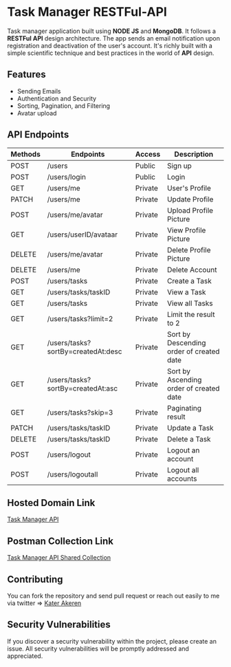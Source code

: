 # Task Manager RESTFul-API

Task manager application built using **NODE JS** and **MongoDB**. It follows a **RESTFul API** design architecture. The app sends an email notification upon registration and deactivation of the user's account. It's richly built with a simple scientific technique and best practices in the world of **API** design.

## Features

- Sending Emails
- Authentication and Security
- Sorting, Pagination, and Filtering
- Avatar upload

## API Endpoints

| Methods | Endpoints                          | Access  | Description                              |
| ------- | ---------------------------------- | ------- | ---------------------------------------- |
| POST    | /users                             | Public  | Sign up                                  |
| POST    | /users/login                       | Public  | Login                                    |
| GET     | /users/me                          | Private | User's Profile                           |
| PATCH   | /users/me                          | Private | Update Profile                           |
| POST    | /users/me/avatar                   | Private | Upload Profile Picture                   |
| GET     | /users/userID/avataar              | Private | View Profile Picture                     |
| DELETE  | /users/me/avatar                   | Private | Delete Profile Picture                   |
| DELETE  | /users/me                          | Private | Delete Account                           |
| POST    | /users/tasks                       | Private | Create a Task                            |
| GET     | /users/tasks/taskID                | Private | View a Task                              |
| GET     | /users/tasks                       | Private | View all Tasks                           |
| GET     | /users/tasks?limit=2               | Private | Limit the result to 2                    |
| GET     | /users/tasks?sortBy=createdAt:desc | Private | Sort by Descending order of created date |
| GET     | /users/tasks?sortBy=createdAt:asc  | Private | Sort by Ascending order of created date  |
| GET     | /users/tasks?skip=3                | Private | Paginating result                        |
| PATCH   | /users/tasks/taskID                | Private | Update a Task                            |
| DELETE  | /users/tasks/taskID                | Private | Delete a Task                            |
| POST    | /users/logout                      | Private | Logout an account                        |
| POST    | /users/logoutall                   | Private | Logout all accounts                      |

## Hosted Domain Link

[Task Manager API](https://kater-task-manager-api.herokuapp.com/)

## Postman Collection Link

[Task Manager API Shared Collection](https://documenter.getpostman.com/view/7972459/Szf82npY)

## Contributing

You can fork the repository and send pull request or reach out easily to me via twitter => [Kater Akeren](https://twitter.com/katerakeren)

## Security Vulnerabilities

If you discover a security vulnerability within the project, please create an issue. All security vulnerabilities will be promptly addressed and appreciated.
